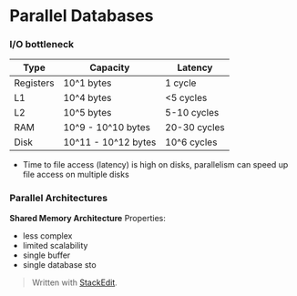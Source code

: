 # Parallel Databases

### I/O bottleneck

| Type      | Capacity            | Latency      |
|-----------|---------------------|--------------|
| Registers | 10^1 bytes          | 1 cycle      |
| L1        | 10^4 bytes          | <5 cycles    |
| L2        | 10^5 bytes          | 5-10 cycles  |
| RAM       | 10^9 - 10^10 bytes  | 20-30 cycles |
| Disk      | 10^11 - 10^12 bytes | 10^6 cycles  |

- Time to file access (latency) is high on disks, parallelism can speed up file access on multiple disks
 
### Parallel Architectures

**Shared Memory Architecture**
Properties:
- less complex
- limited scalability
- single buffer
- single database sto

> Written with [StackEdit](https://stackedit.io/).
<!--stackedit_data:
eyJoaXN0b3J5IjpbNzgxNzE3NTIxLC0xODU2Nzg5MTM0LC0zNz
M2MTE5MjksLTE4NTY1Njc0NywxNDk4NDk5ODA2XX0=
-->